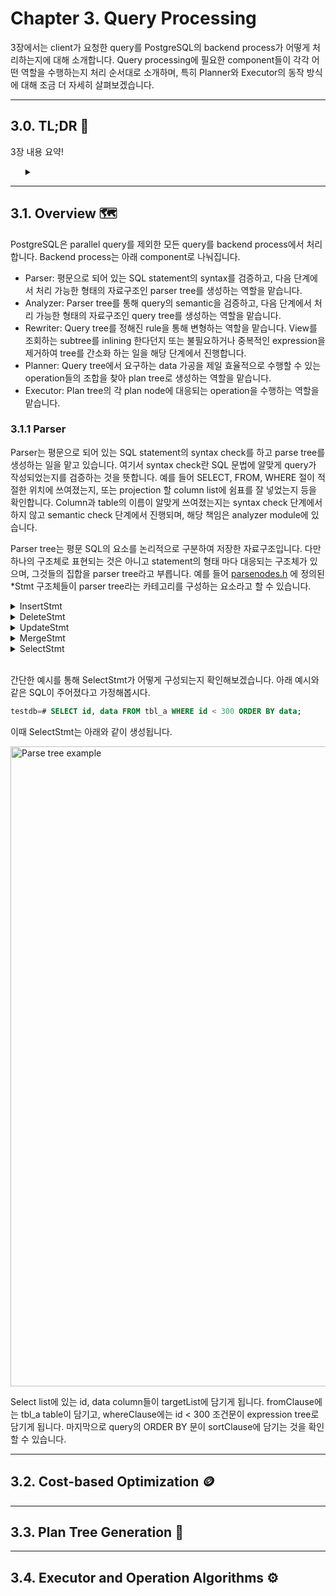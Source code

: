 # Chapter 3. Query Processing
3장에서는 client가 요청한 query를 PostgreSQL의 backend process가 어떻게 처리하는지에 대해 소개합니다. Query processing에 필요한 component들이 각각 어떤 역할을 수행하는지 처리 순서대로 소개하며, 특히 Planner와 Executor의 동작 방식에 대해 조금 더 자세히 살펴보겠습니다.

---
## 3.0. TL;DR :shrug:
3장 내용 요약!
<ul style="list-style-type: none">
  <li>
  <details>
    <summary>  </summary> 
    <ul>
      <li> </li>
      <li> </li>
      <li> </li>
    </ul>
  </details>
  </li>
</ul>


---
## 3.1. Overview :world_map:
PostgreSQL은 parallel query를 제외한 모든 query를 backend process에서 처리합니다. Backend process는 아래 component로 나눠집니다.
- Parser: 평문으로 되어 있는 SQL statement의 syntax를 검증하고, 다음 단계에서 처리 가능한 형태의 자료구조인 parser tree를 생성하는 역할을 맡습니다.
- Analyzer: Parser tree를 통해 query의 semantic을 검증하고, 다음 단계에서 처리 가능한 형태의 자료구조인 query tree를 생성하는 역할을 맡습니다. 
- Rewriter: Query tree를 정해진 rule을 통해 변형하는 역할을 맡습니다. View를 조회하는 subtree를 inlining 한다던지 또는 불필요하거나 중복적인 expression을 제거하여 tree를 간소화 하는 일을 해당 단계에서 진행합니다.
- Planner: Query tree에서 요구하는 data 가공을 제일 효율적으로 수행할 수 있는 operation들의 조합을 찾아 plan tree로 생성하는 역할을 맡습니다.
- Executor: Plan tree의 각 plan node에 대응되는 operation을 수행하는 역할을 맡습니다.

### 3.1.1 Parser
Parser는 평문으로 되어 있는 SQL statement의 syntax check를 하고 parse tree를 생성하는 일을 맡고 있습니다. 여기서 syntax check란 SQL 문법에 알맞게 query가 작성되었는지를 검증하는 것을 뜻합니다. 예를 들어 SELECT, FROM, WHERE 절이 적절한 위치에 쓰여졌는지, 또는 projection 할 column list에 쉼표를 잘 넣었는지 등을 확인합니다. Column과 table의 이름이 알맞게 쓰여졌는지는 syntax check 단계에서 하지 않고 semantic check 단계에서 진행되며, 해당 책임은 analyzer module에 있습니다. 

Parser tree는 평문 SQL의 요소를 논리적으로 구분하여 저장한 자료구조입니다. 다만 하나의 구조체로 표현되는 것은 아니고 statement의 형태 마다 대응되는 구조체가 있으며, 그것들의 집합을 parser tree라고 부릅니다. 예를 들어 <a href="https://github.com/postgres/postgres/blob/master/src/include/nodes/parsenodes.h">parsenodes.h</a> 에 정의된 *Stmt 구조체들이 parser tree라는 카테고리를 구성하는 요소라고 할 수 있습니다.  

<details>
  <summary>InsertStmt</summary>

  ```c
  typedef struct InsertStmt
  {
    NodeTag    type;
    RangeVar   *relation;      /* relation to insert into */
    List       *cols;          /* optional: names of the target columns */
    Node       *selectStmt;    /* the source SELECT/VALUES, or NULL */
    OnConflictClause *onConflictClause; /* ON CONFLICT clause */
    List       *returningList; /* list of expressions to return */
    WithClause *withClause;    /* WITH clause */
    OverridingKind override;   /* OVERRIDING clause */
  } InsertStmt;
  ```
</details>
<details>
  <summary>DeleteStmt</summary>

  ```c
  typedef struct DeleteStmt
  {
    NodeTag    type;
    RangeVar   *relation;      /* relation to delete from */
    List	     *usingClause;   /* optional using clause for more tables */
    Node	     *whereClause;   /* qualifications */
    List	     *returningList; /* list of expressions to return */
    WithClause *withClause;    /* WITH clause */
  } DeleteStmt;
  ```
</details>
<details>
  <summary>UpdateStmt</summary>

  ```c
  typedef struct UpdateStmt
  {
    NodeTag    type;
    RangeVar   *relation;      /* relation to update */
    List	     *targetList;    /* the target list (of ResTarget) */
    Node	     *whereClause;   /* qualifications */
    List	     *fromClause;    /* optional from clause for more tables */
    List	     *returningList; /* list of expressions to return */
    WithClause *withClause;    /* WITH clause */
  } UpdateStmt;
  ```
</details>
<details>
  <summary>MergeStmt</summary>

  ```c
  typedef struct MergeStmt
  {
    NodeTag    type;
    RangeVar   *relation;         /* target relation to merge into */
    Node	     *sourceRelation;   /* source relation */
    Node	     *joinCondition;    /* join condition between source and target */
    List	     *mergeWhenClauses; /* list of MergeWhenClause(es) */
    WithClause *withClause;       /* WITH clause */
  } MergeStmt;
  ```
</details>
<details>
  <summary>SelectStmt</summary> 

  ```c
  typedef struct SelectStmt
  {
    NodeTag    type;

    /*
     * These fields are used only in "leaf" SelectStmts.
     */
    List       *distinctClause; /* NULL, list of DISTINCT ON exprs, or
                                 * lcons(NIL,NIL) for all (SELECT DISTINCT) */
    IntoClause *intoClause;     /* target for SELECT INTO */
    List       *targetList;     /* the target list (of ResTarget) */
    List       *fromClause;     /* the FROM clause */
    Node       *whereClause;    /* WHERE qualification */
    List       *groupClause;    /* GROUP BY clauses */
    bool        groupDistinct;  /* Is this GROUP BY DISTINCT? */
    Node       *havingClause;   /* HAVING conditional-expression */
    List       *windowClause;   /* WINDOW window_name AS (...), ... */

    /*
     * In a "leaf" node representing a VALUES list, the above fields are all
     * null, and instead this field is set.  Note that the elements of the
     * sublists are just expressions, without ResTarget decoration. Also note
     * that a list element can be DEFAULT (represented as a SetToDefault
     * node), regardless of the context of the VALUES list. It's up to parse
     * analysis to reject that where not valid.
     */
    List       *valuesLists;    /* untransformed list of expression lists */

    /*
     * These fields are used in both "leaf" SelectStmts and upper-level
     * SelectStmts.
    */
    List       *sortClause;     /* sort clause (a list of SortBy's) */
    Node       *limitOffset;    /* # of result tuples to skip */
    Node       *limitCount;     /* # of result tuples to return */
    LimitOption limitOption;    /* limit type */
    List       *lockingClause;  /* FOR UPDATE (list of LockingClause's) */
    WithClause *withClause;     /* WITH clause */

    /*
     * These fields are used only in upper-level SelectStmts.
     */
    SetOperation op;          /* type of set op */
    bool         all;         /* ALL specified? */
    struct SelectStmt *larg;  /* left child */
    struct SelectStmt *rarg;  /* right child */
    /* Eventually add fields for CORRESPONDING spec here */
  } SelectStmt;
  ```
</details>
<br/>

간단한 예시를 통해 SelectStmt가 어떻게 구성되는지 확인해보겠습니다. 아래 예시와 같은 SQL이 주어졌다고 가정해봅시다.
```sql
testdb=# SELECT id, data FROM tbl_a WHERE id < 300 ORDER BY data;
```
이때 SelectStmt는 아래와 같이 생성됩니다.

<img
  src="https://www.interdb.jp/pg/img/fig-3-02.png"
  alt="Parse tree example"
  style="display: inline-block; margin: 0 auto; width: 1024px"
/>

Select list에 있는 id, data column들이 targetList에 담기게 됩니다. fromClause에는 tbl_a table이 담기고, whereClause에는 id < 300 조건문이 expression tree로 담기게 됩니다. 마지막으로 query의 ORDER BY 문이 sortClause에 담기는 것을 확인할 수 있습니다.


---
## 3.2. Cost-based Optimization :coin:

---
## 3.3. Plan Tree Generation :evergreen_tree:

---
## 3.4. Executor and Operation Algorithms :gear:

